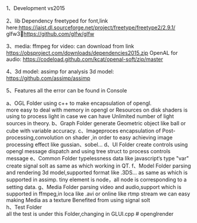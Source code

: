 1、Development 
   vs2015

2、lib Dependency
freetyped for font,link here:https://jaist.dl.sourceforge.net/project/freetype/freetype2/2.9.1/
glfw3:link:https://github.com/glfw/glfw

3、media:
ffmpeg for video: can download from link https://obsproject.com/downloads/dependencies2015.zip
OpenAL for audio: https://codeload.github.com/kcat/openal-soft/zip/master

4、3d model:
assimp for analysis 3d model:  https://github.com/assimp/assimp


5、Features
   all the error can be found in Console
   
   a、OGL Folder
      using c++ to make encapsulation of opengl.  
	  more easy to deal with memory in opengl or Resources on disk 
      shaders is using to process light in case we can have Unlimited number of light sources  in theory.
   b、Graph Folder
      generate Geometric object like ball or cube with variable accuracy.
   c、Imageproces
      encapsulation of Post-processing,convolution on shader ,in order to easy achieving image processing effect like gussian、sobel...
   d、UI Folder
      create controls using opengl
	  message dispatch and using tree struct to process controls message
   e、Common Folder
      typelessness data like javascript‘s type "var"
	  create signal solt as same as which working in QT.
   f、Model Folder
      parsing and rendering 3d model,supported format like .3DS... as same as which is supported in assimp.
	  tiny element is node，all node is corresponding to a setting data.
   g、Media Folder
      parsing video and audio,support which is supported in ffmpeg,in loca like .avi or online like rtmp stream 
	  we can easy making Media as a texture Benefited from using signal solt   
   h、Test Folder   
      all the test is under this Folder,changing in GLUI.cpp
	       # openglrender
